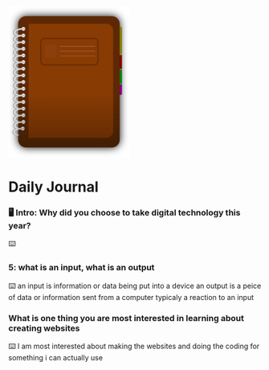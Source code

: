 ![journal](/images/diary.png)
# Daily Journal

### 🖥 Intro: Why did you choose to take digital technology this year?
<!-- Write your first journal answer here -->
⌨️ 

### 5: what is an input, what is an output
⌨️ an input is information or data being put into a device
an output is a peice of data or information sent from a computer typicaly a reaction to an input

### What is one thing you are most interested in learning about creating websites
⌨️ I am most interested about making the websites and doing the coding for something i can actually use 
